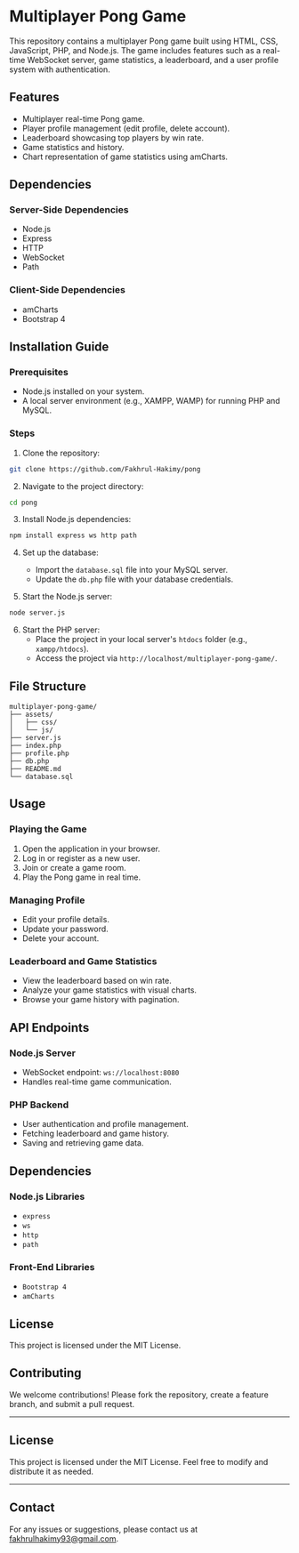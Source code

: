 # Multiplayer Pong Game

This repository contains a multiplayer Pong game built using HTML, CSS, JavaScript, PHP, and Node.js. The game includes features such as a real-time WebSocket server, game statistics, a leaderboard, and a user profile system with authentication.

## Features

- Multiplayer real-time Pong game.
- Player profile management (edit profile, delete account).
- Leaderboard showcasing top players by win rate.
- Game statistics and history.
- Chart representation of game statistics using amCharts.

## Dependencies

### Server-Side Dependencies
- Node.js
- Express
- HTTP
- WebSocket
- Path

### Client-Side Dependencies
- amCharts
- Bootstrap 4

## Installation Guide

### Prerequisites
- Node.js installed on your system.
- A local server environment (e.g., XAMPP, WAMP) for running PHP and MySQL.

### Steps

1. Clone the repository:
```bash
git clone https://github.com/Fakhrul-Hakimy/pong
```

2. Navigate to the project directory:
```bash
cd pong
```

3. Install Node.js dependencies:
```bash
npm install express ws http path
```

4. Set up the database:
   - Import the `database.sql` file into your MySQL server.
   - Update the `db.php` file with your database credentials.

5. Start the Node.js server:
```bash
node server.js
```

6. Start the PHP server:
   - Place the project in your local server's `htdocs` folder (e.g., `xampp/htdocs`).
   - Access the project via `http://localhost/multiplayer-pong-game/`.

## File Structure

```
multiplayer-pong-game/
├── assets/
│   ├── css/
│   └── js/
├── server.js
├── index.php
├── profile.php
├── db.php
├── README.md
└── database.sql
```

## Usage

### Playing the Game
1. Open the application in your browser.
2. Log in or register as a new user.
3. Join or create a game room.
4. Play the Pong game in real time.

### Managing Profile
- Edit your profile details.
- Update your password.
- Delete your account.

### Leaderboard and Game Statistics
- View the leaderboard based on win rate.
- Analyze your game statistics with visual charts.
- Browse your game history with pagination.

## API Endpoints

### Node.js Server
- WebSocket endpoint: `ws://localhost:8080`
- Handles real-time game communication.

### PHP Backend
- User authentication and profile management.
- Fetching leaderboard and game history.
- Saving and retrieving game data.

## Dependencies
### Node.js Libraries
- `express`
- `ws`
- `http`
- `path`

### Front-End Libraries
- `Bootstrap 4`
- `amCharts`

## License
This project is licensed under the MIT License.


## Contributing

We welcome contributions! Please fork the repository, create a feature branch, and submit a pull request.

---

## License

This project is licensed under the MIT License. Feel free to modify and distribute it as needed.

---

## Contact

For any issues or suggestions, please contact us at [fakhrulhakimy93@gmail.com](mailto:fakhrulhakimy93@gmail.com).
```


